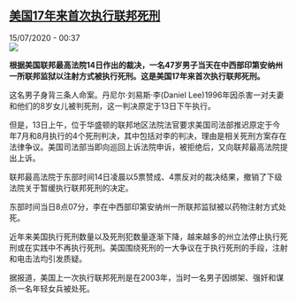 <!--1594767400000-->
[美国17年来首次执行联邦死刑](http://www.rfi.fr//cn/%E7%BE%8E%E6%B4%B2/20200714-%E7%BE%8E%E5%9B%BD17%E5%B9%B4%E6%9D%A5%E9%A6%96%E6%AC%A1%E6%89%A7%E8%A1%8C%E8%81%94%E9%82%A6%E6%AD%BB%E5%88%91)
------

<div>15/07/2020 - 00:37</div><img src="https://s.rfi.fr/media/display/c01fa7be-a960-11ea-b131-005056bff430/w:310/p:16x9/%2Cj-1.png"><p><strong>根据美国联邦最高法院14日作出的裁决，一名47岁男子当天在中西部印第安纳州一所联邦监狱以注射方式被执行死刑。这是美国17年来首次执行联邦死刑。</strong></p><div class="t-content__body u-clearfix"><div class="m-interstitial"></div><p>这名男子身背三条人命案。丹尼尔·刘易斯·李(Daniel Lee)1996年因杀害一对夫妻和他们的8岁女儿被判死刑，这一判决原定于13日下午执行。</p><p>但是，13日上午，位于华盛顿的联邦地区法院法官要求美国司法部推迟原定于今年7月和8月执行的4个死刑判决，其中包括对李的判决，理由是相关死刑方案存在法律争议。美国司法部当即向巡回上诉法院申诉，被拒绝后，又向联邦最高法院提出上诉。</p><p>联邦最高法院于东部时间14日凌晨以5票赞成、4票反对的裁决结果，撤销了下级法院关于暂缓执行联邦死刑的决定。</p><p>东部时间当日8点07分，李在中西部印第安纳州一所联邦监狱被以药物注射方式处死。</p><p>近年来美国执行死刑数量以及死刑犯数量逐渐下降，越来越多的州立法停止执行死刑或在实践中不再执行死刑。美国围绕死刑的一大争议在于执行死刑的手段，注射和电击法均引发质疑。 </p><p>据报道，美国上一次执行联邦死刑是在2003年，当时一名男子因绑架、强奸和谋杀一名年轻女兵被处死。</p><div class="o-self-promo o-self-promo--nl o-self-promo--hidden" data-selfpromo-newsletter></div><div class="o-self-promo o-self-promo--app o-self-promo--hidden" data-selfpromo-app></div></div>
